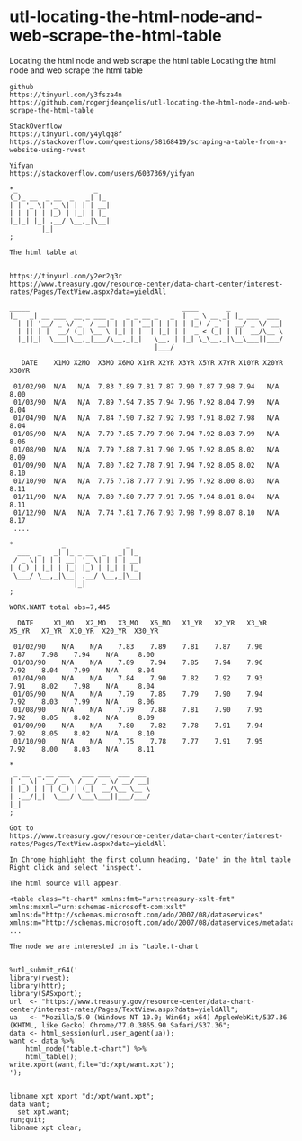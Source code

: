 # utl-locating-the-html-node-and-web-scrape-the-html-table
Locating the html node and web scrape the html table 
    Locating the html node and web scrape the html table                                                                                         
                                                                                                                                                 
    github                                                                                                                                       
    https://tinyurl.com/y3fsza4n                                                                                                                 
    https://github.com/rogerjdeangelis/utl-locating-the-html-node-and-web-scrape-the-html-table                                                  
                                                                                                                                                 
    StackOverflow                                                                                                                                
    https://tinyurl.com/y4ylqq8f                                                                                                                 
    https://stackoverflow.com/questions/58168419/scraping-a-table-from-a-website-using-rvest                                                     
                                                                                                                                                 
    Yifyan                                                                                                                                       
    https://stackoverflow.com/users/6037369/yifyan                                                                                               
                                                                                                                                                 
    *_                   _                                                                                                                       
    (_)_ __  _ __  _   _| |_                                                                                                                     
    | | '_ \| '_ \| | | | __|                                                                                                                    
    | | | | | |_) | |_| | |_                                                                                                                     
    |_|_| |_| .__/ \__,_|\__|                                                                                                                    
            |_|                                                                                                                                  
    ;                                                                                                                                            
                                                                                                                                                 
    The html table at                                                                                                                            
                                                                                                                                                 
                                                                                                                                                 
    https://tinyurl.com/y2er2q3r                                                                                                                 
    https://www.treasury.gov/resource-center/data-chart-center/interest-rates/Pages/TextView.aspx?data=yieldAll                                  
                                                                                                                                                 
    _____                                      ____       _                                                                                      
    |_   _| __ ___  __ _ ___ _   _ _ __ _   _  |  _ \ __ _| |_ ___  ___                                                                          
      | || '__/ _ \/ _` / __| | | | '__| | | | | |_) / _` | __/ _ \/ __|                                                                         
      | || | |  __/ (_| \__ \ |_| | |  | |_| | |  _ < (_| | ||  __/\__ \                                                                         
      |_||_|  \___|\__,_|___/\__,_|_|   \__, | |_| \_\__,_|\__\___||___/                                                                         
                                        |___/                                                                                                    
                                                                                                                                                 
       DATE    X1MO X2MO  X3MO X6MO X1YR X2YR X3YR X5YR X7YR X10YR X20YR X30YR                                                                   
                                                                                                                                                 
     01/02/90  N/A   N/A  7.83 7.89 7.81 7.87 7.90 7.87 7.98 7.94   N/A  8.00                                                                    
     01/03/90  N/A   N/A  7.89 7.94 7.85 7.94 7.96 7.92 8.04 7.99   N/A  8.04                                                                    
     01/04/90  N/A   N/A  7.84 7.90 7.82 7.92 7.93 7.91 8.02 7.98   N/A  8.04                                                                    
     01/05/90  N/A   N/A  7.79 7.85 7.79 7.90 7.94 7.92 8.03 7.99   N/A  8.06                                                                    
     01/08/90  N/A   N/A  7.79 7.88 7.81 7.90 7.95 7.92 8.05 8.02   N/A  8.09                                                                    
     01/09/90  N/A   N/A  7.80 7.82 7.78 7.91 7.94 7.92 8.05 8.02   N/A  8.10                                                                    
     01/10/90  N/A   N/A  7.75 7.78 7.77 7.91 7.95 7.92 8.00 8.03   N/A  8.11                                                                    
     01/11/90  N/A   N/A  7.80 7.80 7.77 7.91 7.95 7.94 8.01 8.04   N/A  8.11                                                                    
     01/12/90  N/A   N/A  7.74 7.81 7.76 7.93 7.98 7.99 8.07 8.10   N/A  8.17                                                                    
     ....                                                                                                                                        
                                                                                                                                                 
    *            _               _                                                                                                               
      ___  _   _| |_ _ __  _   _| |_                                                                                                             
     / _ \| | | | __| '_ \| | | | __|                                                                                                            
    | (_) | |_| | |_| |_) | |_| | |_                                                                                                             
     \___/ \__,_|\__| .__/ \__,_|\__|                                                                                                            
                    |_|                                                                                                                          
    ;                                                                                                                                            
                                                                                                                                                 
    WORK.WANT total obs=7,445                                                                                                                    
                                                                                                                                                 
      DATE     X1_MO   X2_MO   X3_MO   X6_MO   X1_YR   X2_YR   X3_YR   X5_YR   X7_YR  X10_YR  X20_YR  X30_YR                                     
                                                                                                                                                 
     01/02/90    N/A    N/A    7.83    7.89    7.81    7.87    7.90    7.87    7.98    7.94    N/A     8.00                                      
     01/03/90    N/A    N/A    7.89    7.94    7.85    7.94    7.96    7.92    8.04    7.99    N/A     8.04                                      
     01/04/90    N/A    N/A    7.84    7.90    7.82    7.92    7.93    7.91    8.02    7.98    N/A     8.04                                      
     01/05/90    N/A    N/A    7.79    7.85    7.79    7.90    7.94    7.92    8.03    7.99    N/A     8.06                                      
     01/08/90    N/A    N/A    7.79    7.88    7.81    7.90    7.95    7.92    8.05    8.02    N/A     8.09                                      
     01/09/90    N/A    N/A    7.80    7.82    7.78    7.91    7.94    7.92    8.05    8.02    N/A     8.10                                      
     01/10/90    N/A    N/A    7.75    7.78    7.77    7.91    7.95    7.92    8.00    8.03    N/A     8.11                                      
                                                                                                                                                 
    *                                                                                                                                            
     _ __  _ __ ___   ___ ___  ___ ___                                                                                                           
    | '_ \| '__/ _ \ / __/ _ \/ __/ __|                                                                                                          
    | |_) | | | (_) | (_|  __/\__ \__ \                                                                                                          
    | .__/|_|  \___/ \___\___||___/___/                                                                                                          
    |_|                                                                                                                                          
    ;                                                                                                                                            
                                                                                                                                                 
    Got to                                                                                                                                       
    https://www.treasury.gov/resource-center/data-chart-center/interest-rates/Pages/TextView.aspx?data=yieldAll                                  
                                                                                                                                                 
    In Chrome highlight the first column heading, 'Date' in the html table                                                                       
    Right click and select 'inspect'.                                                                                                            
                                                                                                                                                 
    The html source will appear.                                                                                                                 
                                                                                                                                                 
    <table class="t-chart" xmlns:fmt="urn:treasury-xslt-fmt"                                                                                     
    xmlns:msxml="urn:schemas-microsoft-com:xslt"                                                                                                 
    xmlns:d="http://schemas.microsoft.com/ado/2007/08/dataservices"                                                                              
    xmlns:m="http://schemas.microsoft.com/ado/2007/08/dataservices/metadata"                                                                     
    ...                                                                                                                                          
                                                                                                                                                 
    The node we are interested in is "table.t-chart                                                                                              
                                                                                                                                                 
                                                                                                                                                 
    %utl_submit_r64('                                                                                                                            
    library(rvest);                                                                                                                              
    library(httr);                                                                                                                               
    library(SASxport);                                                                                                                           
    url  <- "https://www.treasury.gov/resource-center/data-chart-center/interest-rates/Pages/TextView.aspx?data=yieldAll";                       
    ua   <- "Mozilla/5.0 (Windows NT 10.0; Win64; x64) AppleWebKit/537.36 (KHTML, like Gecko) Chrome/77.0.3865.90 Safari/537.36";                
    data <- html_session(url,user_agent(ua));                                                                                                    
    want <- data %>%                                                                                                                             
        html_node("table.t-chart") %>%                                                                                                           
        html_table();                                                                                                                            
    write.xport(want,file="d:/xpt/want.xpt");                                                                                                    
    ');                                                                                                                                          
                                                                                                                                                 
                                                                                                                                                 
    libname xpt xport "d:/xpt/want.xpt";                                                                                                         
    data want;                                                                                                                                   
      set xpt.want;                                                                                                                              
    run;quit;                                                                                                                                    
    libname xpt clear;                                                                                                                           
                                                                                                                                                 
